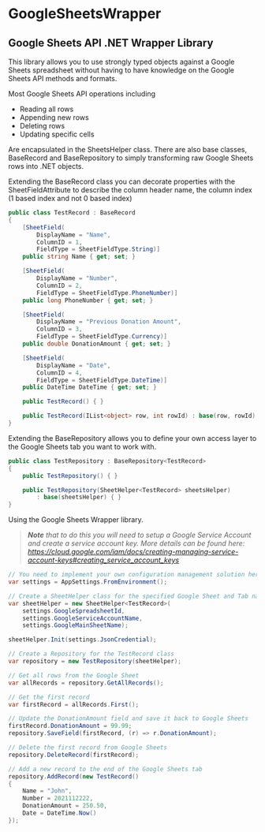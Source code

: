 # GoogleSheetsWrapper
## Google Sheets API .NET Wrapper Library

This library allows you to use strongly typed objects against a Google Sheets spreadsheet without having to have knowledge on the Google Sheets API methods and formats. 

Most Google Sheets API operations including

* Reading all rows
* Appending new rows
* Deleting rows
* Updating specific cells

Are encapsulated in the SheetsHelper class. There are also base classes, BaseRecord and BaseRepository to simply transforming raw Google Sheets rows into .NET objects. 

Extending the BaseRecord class you can decorate properties with the SheetFieldAttribute to describe the column header name, the column index (1 based index and not 0 based index)

```csharp
public class TestRecord : BaseRecord
{
    [SheetField(
        DisplayName = "Name",
        ColumnID = 1,
        FieldType = SheetFieldType.String)]
    public string Name { get; set; }

    [SheetField(
        DisplayName = "Number",
        ColumnID = 2,
        FieldType = SheetFieldType.PhoneNumber)]
    public long PhoneNumber { get; set; }

    [SheetField(
        DisplayName = "Previous Donation Amount",
        ColumnID = 3,
        FieldType = SheetFieldType.Currency)]
    public double DonationAmount { get; set; }

    [SheetField(
        DisplayName = "Date",
        ColumnID = 4,
        FieldType = SheetFieldType.DateTime)]
    public DateTime DateTime { get; set; }

    public TestRecord() { }

    public TestRecord(IList<object> row, int rowId) : base(row, rowId) { }
}
```

Extending the BaseRepository allows you to define your own access layer to the Google Sheets tab you want to work with. 

```csharp
public class TestRepository : BaseRepository<TestRecord>
{
    public TestRepository() { }

    public TestRepository(SheetHelper<TestRecord> sheetsHelper)
        : base(sheetsHelper) { }
}
```

Using the Google Sheets Wrapper library.  

>***Note** that to do this you will need to setup a Google Service Account and create a service account key.  More details can be found here: 
https://cloud.google.com/iam/docs/creating-managing-service-account-keys#creating_service_account_keys*

```csharp
// You need to implement your own configuration management solution here!
var settings = AppSettings.FromEnvironment();

// Create a SheetHelper class for the specified Google Sheet and Tab name
var sheetHelper = new SheetHelper<TestRecord>(
    settings.GoogleSpreadsheetId,
    settings.GoogleServiceAccountName,
    settings.GoogleMainSheetName);

sheetHelper.Init(settings.JsonCredential);

// Create a Repository for the TestRecord class
var repository = new TestRepository(sheetHelper);

// Get all rows from the Google Sheet
var allRecords = repository.GetAllRecords();

// Get the first record
var firstRecord = allRecords.First();

// Update the DonationAmount field and save it back to Google Sheets
firstRecord.DonationAmount = 99.99;
repository.SaveField(firstRecord, (r) => r.DonationAmount);

// Delete the first record from Google Sheets
repository.DeleteRecord(firstRecord);

// Add a new record to the end of the Google Sheets tab
repository.AddRecord(new TestRecord()
{
    Name = "John",
    Number = 2021112222,
    DonationAmount = 250.50,
    Date = DateTime.Now()
});

```
